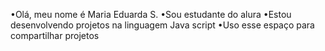 •Olá, meu nome é Maria Eduarda S.
•Sou estudante do alura
•Estou desenvolvendo projetos na linguagem Java script
•Uso esse espaço para compartilhar projetos
